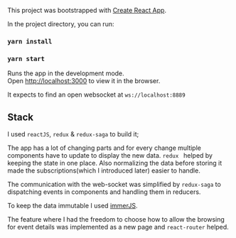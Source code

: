 This project was bootstrapped with [Create React App](https://github.com/facebook/create-react-app).

In the project directory, you can run:

### `yarn install`

### `yarn start`

Runs the app in the development mode.<br>
Open [http://localhost:3000](http://localhost:3000) to view it in the browser.

It expects to find an open websocket at `ws://localhost:8889`

## Stack

I used `reactJS`, `redux` & `redux-saga` to build it;

The app has a lot of changing parts and for every change multiple components have to update to display the new data. 
`redux ` helped by keeping the state in one place. Also normalizing the data before storing it made the subscriptions(which I introduced later) easier to handle.

The communication with the web-socket was simplified by `redux-saga` to dispatching events in components and handling them in reducers.

To keep the data immutable I used [immerJS](https://github.com/immerjs/immer).

The feature where I had the freedom to choose how to allow the browsing for event details was implemented as a new page and `react-router` helped.





